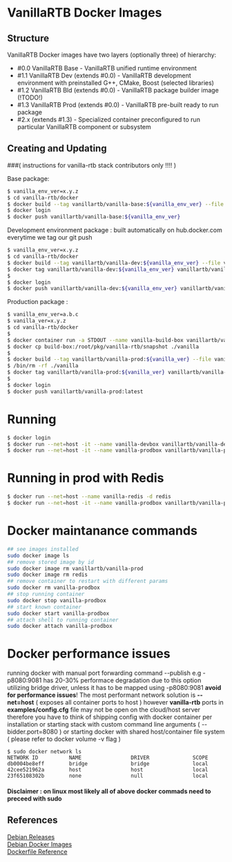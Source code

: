 # VanillaRTB Docker Images

## Structure
VanillaRTB Docker images have two layers (optionally three) of hierarchy:

* #0.0 VanillaRTB Base - VanillaRTB unified runtime environment
* #1.1 VanillaRTB Dev (extends #0.0) - VanillaRTB development environment with preinstalled G++, CMake, Boost (selected libraries)
* #1.2 VanillaRTB Bld (extends #0.0) - VanillaRTB package builder image (!TODO!)
* #1.3 VanillaRTB Prod (extends #0.0) - VanillaRTB pre-built ready to run package
* #2.x (extends #1.3) - Specialized container preconfigured to run particular VanillaRTB component or subsystem

## Creating and Updating 
###( instructions for vanilla-rtb stack contributors only !!!! )

Base package:

```bash
$ vanilla_env_ver=x.y.z
$ cd vanilla-rtb/docker
$ docker build --tag vanillartb/vanilla-base:${vanilla_env_ver} --file vanilla-base.Dockerfile ${PWD}
$ docker login
$ docker push vanillartb/vanilla-base:${vanilla_env_ver}
```

Development environment package : built automatically on hub.docker.com everytime we tag our git push 

```bash
$ vanilla_env_ver=x.y.z
$ cd vanilla-rtb/docker
$ docker build --tag vanillartb/vanilla-dev:${vanilla_env_ver} --file vanilla-dev.Dockerfile ${PWD}
$ docker tag vanillartb/vanilla-dev:${vanilla_env_ver} vanillartb/vanilla-dev:latest
$
$ docker login
$ docker push vanillartb/vanilla-dev:${vanilla_env_ver} vanillartb/vanilla-dev:latest
```

Production package :

```bash
$ vanilla_env_ver=a.b.c
$ vanilla_ver=x.y.z
$ cd vanilla-rtb/docker
$
$ docker container run -a STDOUT --name vanilla-build-box vanillartb/vanilla-dev:${vanilla_env_ver}
$ docker cp build-box:/root/pkg/vanilla-rtb/snapshot ./vanilla
$
$ docker build --tag vanillartb/vanilla-prod:${vanilla_ver} --file vanilla-prod.Dockerfile ${PWD}
$ /bin/rm -rf ./vanilla
$ docker tag vanillartb/vanilla-prod:${vanilla_ver} vanillartb/vanilla-prod:latest
$
$ docker login
$ docker push vanillartb/vanilla-prod:latest
```

# Running 

```bash
$ docker login
$ docker run --net=host -it --name vanilla-devbox vanillartb/vanilla-dev:latest
$ docker run --net=host -it --name vanilla-prodbox vanillartb/vanilla-prod:latest
```
# Running in prod with Redis
```bash
$ docker run --net=host --name vanilla-redis -d redis
$ docker run --net=host -it --name vanilla-prodbox vanillartb/vanilla-prod:latest
```

# Docker maintanance commands 
```bash
## see images installed 
sudo docker image ls
## remove stored image by id
sudo docker image rm vanillartb/vanilla-prod
sudo docker image rm redis
## remove container to restart with different params
sudo docker rm vanilla-prodbox
## stop running container 
sudo docker stop vanilla-prodbox
## start known container 
sudo docker start vanilla-prodbox
## attach shell to running container
sudo docker attach vanilla-prodbox
```
# Docker performance issues 
running docker with manual port forwarding command --publish e.g -p8080:9081  has 20-30% performace degradation due 
to this option utilizing  bridge driver, unless it has to be mapped using -p8080:9081 **avoid for performance issues**! 
The most performant network solution is **--net=host** ( exposes all container ports to host ) however **vanilla-rtb**  ports in **examples/config.cfg** file may not be open on the cloud/host server therefore you have to think of shipping config with docker container per installation or starting stack with custom command line arguments ( --bidder.port=8080  ) or starting docker with 
shared host/container file system ( please refer to docker volume -v flag )

```
$ sudo docker network ls
NETWORK ID          NAME                DRIVER              SCOPE
db0004be8eff        bridge              bridge              local
42cee521962a        host                host                local
23f65108302b        none                null                local
```
#### Disclaimer : on linux most likely all of above docker commads need to preceed with sudo 

## References
[Debian Releases](https://www.debian.org/releases/)<br>
[Debian Docker Images](https://store.docker.com/images/debian/)<br>
[Dockerfile Reference](https://docs.docker.com/engine/reference/builder/)
